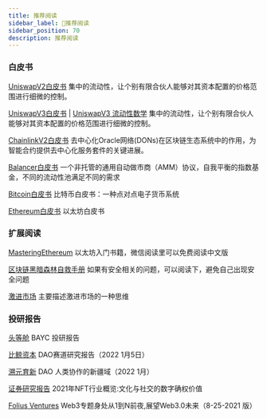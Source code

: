 ```yaml
---
title: 推荐阅读
sidebar_label: 🔌推荐阅读
sidebar_position: 70
description: 推荐阅读
---
```


### 白皮书

[UniswapV2白皮书](./assets/uniswapV2.pdf) 集中的流动性，让个别有限合伙人能够对其资本配置的价格范围进行细微的控制。

[UniswapV3白皮书](./assets/uniswapV3.pdf) | [UniswapV3 流动性数学](./assets/uniswapV3LiquidityMath.pdf)
集中的流动性，让个别有限合伙人能够对其资本配置的价格范围进行细微的控制。

[ChainlinkV2白皮书](./assets/chainlinkV2.pdf) 去中心化Oracle网络(DONs)在区块链生态系统中的作用，为智能合约提供去中心化服务套件的关键进展。

[Balancer白皮书](./assets/whitepaper-balancer.pdf) 一个非托管的通用自动做市商（AMM）协议，自我平衡的指数基金，不同的流动性池满足不同的需求

[Bitcoin白皮书](./assets/Bitcoin.pdf) 比特币白皮书：一种点对点电子货币系统

[Ethereum白皮书](https://ethereum.org/en/whitepaper/) 以太坊白皮书

### 扩展阅读

[MasteringEthereum](./assets/MasteringEthereum.pdf) 以太坊入门书籍，微信阅读里可以免费阅读中文版

[区块链黑暗森林自救手册](./assets/区块链黑暗森林自救手册V1.pdf) 如果有安全相关的问题，可以阅读下，避免自己出现安全问题

[激进市场](./assets/激进市场.pdf) 主要描述激进市场的一种思维

### 投研报告

[头等舱](./assets/Report_Bored_Ape_Yacht_Club_Christina_PC_CN-43271985.pdf) BAYC 投研报告

[比鲸资本](./assets/DAO赛道研报.pdf) DAO赛道研究报告（2022 1月5日）

[溯元育新](./assets/DAO-Bankless_x_Gitcoin-2022.1-200.pdf) DAO 人类协作的新疆域（2022 1月）

[证券研究报告](./assets/H3_AP202110221524258713_1.pdf) 2021年NFT行业概览:文化与社交的数字确权价值

[Folius Ventures](./assets/foliusVenturesWeb3DeckV8-25-2021CN.pdf) Web3专题身处从1到N前夜,展望Web3.0未来（8-25-2021 版）

